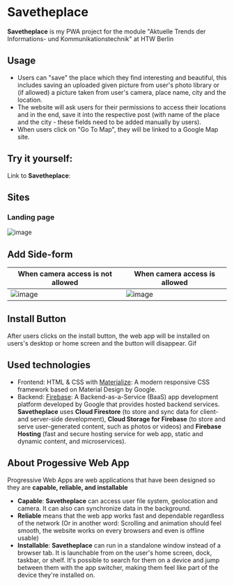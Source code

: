 # Savetheplace
**Savetheplace** is my PWA project for the module "Aktuelle Trends der Informations- und Kommunikationstechnik" at HTW Berlin

## Usage
 - Users can "save" the place which they find interesting and beautiful, this includes saving an uploaded given picture from user's photo library or (if allowed) a picture taken from user's camera, place name, city and the location.
 - The website will ask users for their permissions to access their locations and in the end, save it into the respective post (with name of the place and the city - these fields need to be added manually by users).
 - When users click on "Go To Map", they will be linked to a Google Map site.

## Try it yourself:
Link to **Savetheplace**:

## Sites
### Landing page
![image](https://user-images.githubusercontent.com/57114344/132533151-9efcae2f-7134-46b3-9747-08ee9d1d4b1c.png)

## Add Side-form

| When camera access is not allowed | When camera access is allowed  |
|--|--|
| ![image](https://user-images.githubusercontent.com/57114344/132742013-79deaa9c-d7f6-489b-bbe8-184d9a56a2f4.png) | ![image](https://user-images.githubusercontent.com/57114344/132742298-659cd62b-c7c1-4ec7-a6ad-9c0f35cc507f.png) |

## Install Button
After users clicks on the install button, the web app will be installed on users's desktop or home screen and the button will disappear. 
Gif


## Used technologies 

- Frontend: HTML & CSS with [Materialize](https://materializecss.com/): A modern responsive CSS framework based on Material Design by Google.
- Backend: [Firebase](https://firebase.google.com/): A Backend-as-a-Service (BaaS) app development platform developed by Google that provides hosted backend services. **Savetheplace** uses **Cloud Firestore** (to store and sync data for client- and server-side development), **Cloud Storage for Firebase** (to store and serve user-generated content, such as photos or videos) and **Firebase Hosting** (fast and secure hosting service for web app, static and dynamic content, and microservices).

## About Progessive Web App

Progressive Web Apps are web applications that have been designed so they are **capable, reliable, and installable**
- **Capable**: **Savetheplace** can access user file system, geolocation and camera. It can also can synchronize data in the background. 
- **Reliable** means that the web app works fast and dependable regardless of the network (Or in another word: Scrolling and animation should feel smooth, the website works on every browsers and even is offline usable)
- **Installable**: **Savetheplace** can run in a standalone window instead of a browser tab. It is launchable from on the user's home screen, dock, taskbar, or shelf. It's possible to search for them on a device and jump between them with the app switcher, making them feel like part of the device they're installed on.


